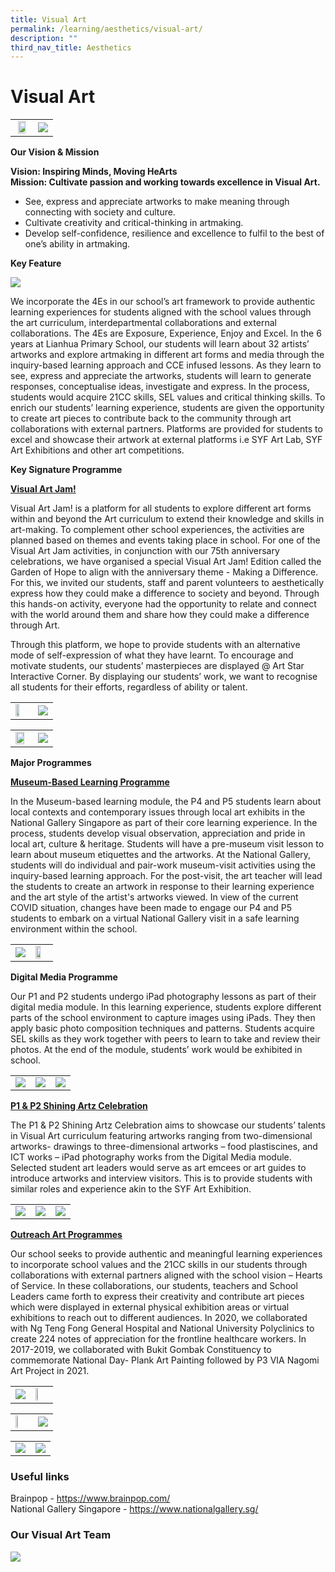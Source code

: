 ```yaml
---
title: Visual Art
permalink: /learning/aesthetics/visual-art/
description: ""
third_nav_title: Aesthetics
---
```

# Visual Art

|   |   |
|:---:|:---:|
| <img src="/images/Learning/Visual%20Art/Digital%20Media-%20P1%20student%20at%20Edible%20Garden.jpg" style="width:75%">  |  ![](/images/Learning/Visual%20Art/Main%20Photo%202-%20drawing%20activity%20infused%20with%20ICT%20.jpg) |

**Our Vision & Mission**

**Vision: Inspiring Minds, Moving HeArts**   
**Mission: Cultivate passion and working towards excellence in Visual Art.**

*   See, express and appreciate artworks to make meaning through connecting with society and culture.
*   Cultivate creativity and critical-thinking in artmaking.
*   Develop self-confidence, resilience and excellence to fulfil to the best of one’s ability in artmaking.

**Key Feature**

![](/images/Learning/Visual%20Art/Art%20framework.jpg)

We incorporate the 4Es in our school’s art framework to provide authentic learning experiences for students aligned with the school values through the art curriculum, interdepartmental collaborations and external collaborations. The 4Es are Exposure, Experience, Enjoy and Excel. In the 6 years at Lianhua Primary School, our students will learn about 32 artists’ artworks and explore artmaking in different art forms and media through the inquiry-based learning approach and CCE infused lessons. As they learn to see, express and appreciate the artworks, students will learn to generate responses, conceptualise ideas, investigate and express. In the process, students would acquire 21CC skills, SEL values and critical thinking skills. To enrich our students’ learning experience, students are given the opportunity to create art pieces to contribute back to the community through art collaborations with external partners. Platforms are provided for students to excel and showcase their artwork at external platforms i.e SYF Art Lab, SYF Art Exhibitions and other art competitions.

**Key Signature Programme**

**<u>Visual Art Jam!</u>**


Visual Art Jam! is a platform for all students to explore different art forms within and beyond the Art curriculum to extend their knowledge and skills in art-making. To complement other school experiences, the activities are planned based on themes and events taking place in school. For one of the Visual Art Jam activities, in conjunction with our 75th anniversary celebrations, we have organised a special Visual Art Jam! Edition called the Garden of Hope to align with the anniversary theme - Making a Difference. For this, we invited our students, staff and parent volunteers to aesthetically express how they could make a difference to society and beyond. Through this hands-on activity, everyone had the opportunity to relate and connect with the world around them and share how they could make a difference through Art.

  

Through this platform, we hope to provide students with an alternative mode of self-expression of what they have learnt. To encourage and motivate students, our students’ masterpieces are displayed @ Art Star Interactive Corner. By displaying our students’ work, we want to recognise all students for their efforts, regardless of ability or talent.

|   |   |
|---|---|
| <img src="/images/Learning/Visual%20Art/Visual%20Art%20Jam-%20International%20Friendship%20Day%20Student%20at%20work.jpg" style="width:57%"> |  ![](/images/Learning/Visual%20Art/Visual%20Art%20Jam-%20Garden%20of%20Hope%20display.jpg) |

|   |   |
|---|---|
| <img src="/images/Learning/Visual%20Art/Visual%20Art%20Jam-%20Children%20Day%20Dedication.jpg" style="width: 85%">  | ![](/images/Learning/Visual%20Art/Visual%20Art%20Jam-%20National%20Day%202021%20Design%20a%20Stamp%20%20Display.jpg)  |

**Major Programmes**

**<u>Museum-Based Learning Programme</u>**

In the Museum-based learning module, the P4 and P5 students learn about local contexts and contemporary issues through local art exhibits in the National Gallery Singapore as part of their core learning experience. In the process, students develop visual observation, appreciation and pride in local art, culture & heritage. Students will have a pre-museum visit lesson to learn about museum etiquettes and the artworks. At the National Gallery, students will do individual and pair-work museum-visit activities using the inquiry-based learning approach. For the post-visit, the art teacher will lead the students to create an artwork in response to their learning experience and the art style of the artist's artworks viewed. In view of the current COVID situation, changes have been made to engage our P4 and P5 students to embark on a virtual National Gallery visit in a safe learning environment within the school.

|   |   |
|---|---|
| ![](/images/Learning/Visual%20Art/Museum%20based%20learning%20at%20National%20Gallery%20Singapore%20Social%20Table.jpg)  |   <img src="/images/Learning/Visual%20Art/MBL%202021-%20Virtual%20National%20Gallery%20Visit.jpg" style="width: 65%">  |


**Digital Media Programme**

Our P1 and P2 students undergo iPad photography lessons as part of their digital media module. In this learning experience, students explore different parts of the school environment to capture images using iPads. They then apply basic photo composition techniques and patterns. Students acquire SEL skills as they work together with peers to learn to take and review their photos. At the end of the module, students’ work would be exhibited in school.

|   |   |   |
|:---:|:---:|:---:|
| ![](/images/Learning/Visual%20Art/Digital%20Media%20-%20P1%20Student%20at%20Science%20Garden.jpg)  | ![](/images/Learning/Visual%20Art/Student_s%20ipad%20photography%20work%20@Science%20Garden.jpg)   |  ![](/images/Learning/Visual%20Art/Digital%20Media-%20P1%20student%20at%20Edible%20Garden%20(2).jpg) |


**<u>P1 & P2 Shining Artz Celebration</u>**

The P1 & P2 Shining Artz Celebration aims to showcase our students’ talents in Visual Art curriculum featuring artworks ranging from two-dimensional artworks- drawings to three-dimensional artworks – food plastiscines, and ICT works – iPad photography works from the Digital Media module. Selected student art leaders would serve as art emcees or art guides to introduce artworks and interview visitors. This is to provide students with similar roles and experience akin to the SYF Art Exhibition.


|   |   |   |
|:---:|:---:|:---:|
| ![](/images/Learning/Visual%20Art/2019%20Shining%20Artz%20Celebrations-%20Art%20Guide%20sharing%20on%20photos.jpg)  | ![](/images/Learning/Visual%20Art/2019%20Shining%20Artz%20Celebration-%20Art%20Guides%20with%20P1%20self-portraits.jpg)   |  ![](/images/Learning/Visual%20Art/2019%20Shining%20Artz-%20Food%20plasticines%20exhibits.jpg) |

**<u>Outreach Art Programmes</u>**


Our school seeks to provide authentic and meaningful learning experiences to incorporate school values and the 21CC skills in our students through collaborations with external partners aligned with the school vision – Hearts of Service. In these collaborations, our students, teachers and School Leaders came forth to express their creativity and contribute art pieces which were displayed in external physical exhibition areas or virtual exhibitions to reach out to different audiences. In 2020, we collaborated with Ng Teng Fong General Hospital and National University Polyclinics to create 224 notes of appreciation for the frontline healthcare workers. In 2017-2019, we collaborated with Bukit Gombak Constituency to commemorate National Day- Plank Art Painting followed by P3 VIA Nagomi Art Project in 2021.


|   |   |
|---|---|
|  ![](/images/Learning/Visual%20Art/2019%20Plank%20Art%20Painting-%20Display%20opposite%20Bt%20Gombak%20MRT%20station.jpg) |  <img src="/images/Learning/Visual%20Art/2019%20Plank%20Art%20Painting-%20Group%20Photo%20Planks%20and%20LHPS%20Family.jpg" style="width: 45%">  |

|   |   |
|---|---|
| <img src="/images/Learning/Visual%20Art/Ms%20Kiew%20with%20her%20Nagomi%20artpieces.jpeg" style="width: 45%">  | ![](/images/Learning/Visual%20Art/Virtual%20Nagomi%20Art%20Workshop.jpg)  |

|   |   |
|---|---|
| ![](/images/Learning/Visual%20Art/Notes%20of%20Appreciation%20for%20our%20NTFGH%20Frontline%20Healthcare%20workers.jpg)  |  ![](/images/Learning/Visual%20Art/Nagomi%20Art%20-%20Mrs%20Loke%20guiding%20her%20son.jpeg)   |


### Useful links

Brainpop - <a href="https://www.brainpop.com/" target="_blank">https://www.brainpop.com/</a>    
National Gallery Singapore - <a href="https://www.nationalgallery.sg/" target="_blank">https://www.nationalgallery.sg/</a>

### Our Visual Art Team


![](/images/Learning/Visual%20Art/Visual%20Art%20Dept%20Team%20Photo.jpeg)